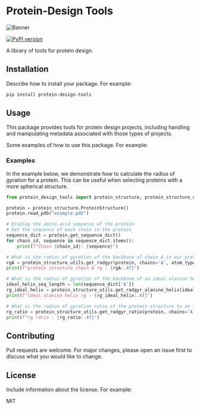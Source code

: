 # Protein-Design Tools

![Banner](assets/banner.png)

[![PyPI version](https://badge.fury.io/py/protein-design-tools.svg)](https://badge.fury.io/py/protein-design-tools)

A library of tools for protein design.

## Installation

Describe how to install your package. For example:

```bash
pip install protein-design-tools
```

## Usage

This package provides tools for protein design projects, including handling and manipulating metadata associated with
those types of projects. 

Some examples of how to use this package. For example:

### Examples

In the example below, we demonstrate how to calculate the radius of gyration for a protein. This can be useful when selecting proteins with a more spherical structure.

```python
from protein_design_tools import protein_structure, protein_structure_utils

protein = protein_structure.ProteinStructure()
protein.read_pdb("example.pdb")

# Display the amino acid sequence of the protein
# Get the sequence of each chain in the protein
sequence_dict = protein.get_sequence_dict()
for chain_id, sequence in sequence_dict.items():
    print(f"Chain {chain_id}: {sequence}")

# What is the radius of gyration of the backbone of chain A in our protein structure?
rgA = protein_structure_utils.get_radgyr(protein, chains='A', atom_type="backbone")
print(f"protein structure chain A rg : {rgA:.4f}")

# What is the radius of gyration of the backbone of an ideal alanine helix?
ideal_helix_seq_length = len(sequence_dict['A'])
rg_ideal_helix = protein_structure_utils.get_radgyr_alanine_helix(ideal_helix_seq_length, atom_type="backbone")
print(f"ideal alanine helix rg : {rg_ideal_helix:.4f}")

# What is the radius of gyration ratio of the protein structure to an ideal alanine helix?
rg_ratio = protein_structure_utils.get_radgyr_ratio(protein, chains='A', atom_type="backbone")
print(f"rg ratio : {rg_ratio:.4f}")
```

## Contributing
Pull requests are welcome. For major changes, please open an issue first to discuss what you would like to change.

## License
Include information about the license. For example:

MIT
